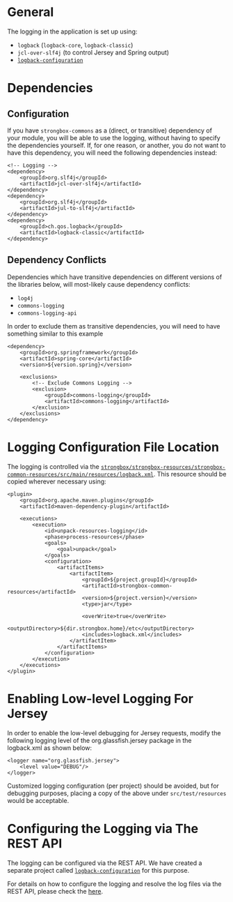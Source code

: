 
# General

The logging in the application is set up using:
* `logback` (`logback-core`, `logback-classic`)
* `jcl-over-slf4j` (to control Jersey and Spring output)
* [`logback-configuration`](https://github.com/carlspring/logback-configuration)

# Dependencies

## Configuration

If you have `strongbox-commons` as a (direct, or transitive) dependency of your module, you will be able to use the logging, without having to specify the dependencies yourself. If, for one reason, or another, you do not want to have this dependency, you will need the following dependencies instead:

    <!-- Logging -->
    <dependency>
        <groupId>org.slf4j</groupId>
        <artifactId>jcl-over-slf4j</artifactId>
    </dependency>
    <dependency>
        <groupId>org.slf4j</groupId>
        <artifactId>jul-to-slf4j</artifactId>
    </dependency>
    <dependency>
        <groupId>ch.qos.logback</groupId>
        <artifactId>logback-classic</artifactId>
    </dependency>

## Dependency Conflicts

Dependencies which have transitive dependencies on different versions of the libraries below, will most-likely cause dependency conflicts:

* `log4j`
* `commons-logging`
* `commons-logging-api`

In order to exclude them as transitive dependencies, you will need to have something similar to this example

    <dependency>
        <groupId>org.springframework</groupId>
        <artifactId>spring-core</artifactId>
        <version>${version.spring}</version>
        
        <exclusions>
            <!-- Exclude Commons Logging -->
            <exclusion>
                <groupId>commons-logging</groupId>
                <artifactId>commons-logging</artifactId>
            </exclusion>
        </exclusions>
    </dependency>

# Logging Configuration File Location

The logging is controlled via the [`strongbox/strongbox-resources/strongbox-common-resources/src/main/resources/logback.xml`](https://github.com/strongbox/strongbox/blob/master/strongbox-resources/strongbox-common-resources/src/main/resources/logback.xml). This resource should be copied wherever necessary using:

    <plugin>
        <groupId>org.apache.maven.plugins</groupId>
        <artifactId>maven-dependency-plugin</artifactId>
        
        <executions>
            <execution>
                <id>unpack-resources-logging</id>
                <phase>process-resources</phase>
                <goals>
                    <goal>unpack</goal>
                </goals>
                <configuration>
                    <artifactItems>
                        <artifactItem>
                            <groupId>${project.groupId}</groupId>
                            <artifactId>strongbox-common-resources</artifactId>
                            <version>${project.version}</version>
                            <type>jar</type>
                            
                            <overWrite>true</overWrite>
                            <outputDirectory>${dir.strongbox.home}/etc</outputDirectory>
                            <includes>logback.xml</includes>
                        </artifactItem>
                    </artifactItems>
                </configuration>
            </execution>
        </executions>
    </plugin>


# Enabling Low-level Logging For Jersey

In order to enable the low-level debugging for Jersey requests, modify the following logging level of the org.glassfish.jersey package in the logback.xml as shown below:

    <logger name="org.glassfish.jersey">
        <level value="DEBUG"/>
    </logger>

Customized logging configuration (per project) should be avoided, but for debugging purposes, placing a copy of the above under `src/test/resources` would be acceptable.

# Configuring the Logging via The REST API

The logging can be configured via the REST API. We have created a separate project called [`logback-configuration`](https://github.com/carlspring/logback-configuration) for this purpose.

For details on how to configure the logging and resolve the log files via the REST API, please check the [here](http://strongbox.carlspring.org/docs/rest/api.html).
